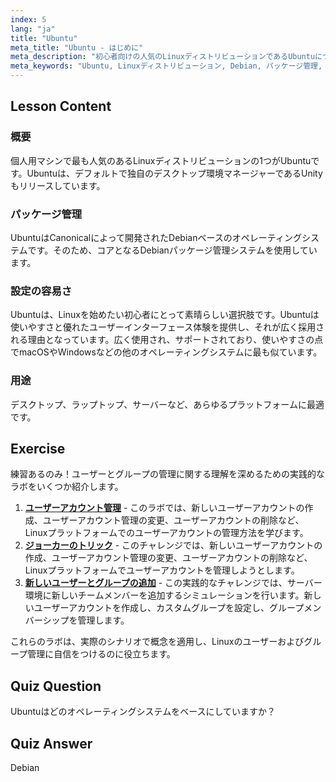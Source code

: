 ```yaml
---
index: 5
lang: "ja"
title: "Ubuntu"
meta_title: "Ubuntu - はじめに"
meta_description: "初心者向けの人気のLinuxディストリビューションであるUbuntuについて学びましょう。その機能、パッケージ管理、そしてデスクトップおよびサーバーでの使用に優れている理由を発見してください。"
meta_keywords: "Ubuntu, Linuxディストリビューション, Debian, パッケージ管理, Linux初心者, Ubuntuチュートリアル, Linuxガイド"
---
```


## Lesson Content

### 概要

個人用マシンで最も人気のあるLinuxディストリビューションの1つがUbuntuです。Ubuntuは、デフォルトで独自のデスクトップ環境マネージャーであるUnityもリリースしています。

### パッケージ管理

UbuntuはCanonicalによって開発されたDebianベースのオペレーティングシステムです。そのため、コアとなるDebianパッケージ管理システムを使用しています。

### 設定の容易さ

Ubuntuは、Linuxを始めたい初心者にとって素晴らしい選択肢です。Ubuntuは使いやすさと優れたユーザーインターフェース体験を提供し、それが広く採用される理由となっています。広く使用され、サポートされており、使いやすさの点でmacOSやWindowsなどの他のオペレーティングシステムに最も似ています。

### 用途

デスクトップ、ラップトップ、サーバーなど、あらゆるプラットフォームに最適です。

## Exercise

練習あるのみ！ユーザーとグループの管理に関する理解を深めるための実践的なラボをいくつか紹介します。

1. **[ユーザーアカウント管理](https://labex.io/ja/labs/linux-user-account-management-49)** - このラボでは、新しいユーザーアカウントの作成、ユーザーアカウント管理の変更、ユーザーアカウントの削除など、Linuxプラットフォームでのユーザーアカウントの管理方法を学びます。
2. **[ジョーカーのトリック](https://labex.io/ja/labs/linux-the-joker-s-trick-270247)** - このチャレンジでは、新しいユーザーアカウントの作成、ユーザーアカウント管理の変更、ユーザーアカウントの削除など、Linuxプラットフォームでユーザーアカウントを管理しようとします。
3. **[新しいユーザーとグループの追加](https://labex.io/ja/labs/linux-add-new-user-and-group-17987)** - この実践的なチャレンジでは、サーバー環境に新しいチームメンバーを追加するシミュレーションを行います。新しいユーザーアカウントを作成し、カスタムグループを設定し、グループメンバーシップを管理します。

これらのラボは、実際のシナリオで概念を適用し、Linuxのユーザーおよびグループ管理に自信をつけるのに役立ちます。

## Quiz Question

Ubuntuはどのオペレーティングシステムをベースにしていますか？

## Quiz Answer

Debian